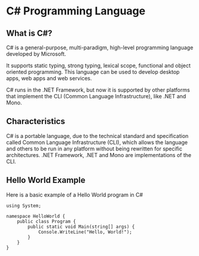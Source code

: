 # C# Programming Language

## What is C#?

C# is a general-purpose, multi-paradigm, high-level programming language developed by Microsoft.

It supports static typing, strong typing, lexical scope, functional and object oriented programming.
This language can be used to develop desktop apps, web apps and web services.

C# runs in the .NET Framework, but now it is supported by other platforms that implement the CLI (Common Language Infrastructure), like .NET and Mono.

## Characteristics

C# is a portable language, due to the technical standard and specification called Common Language Infrastructure (CLI), which allows the
language and others to be run in any platform without being rewritten for specific architectures. .NET Framework, .NET and Mono are implementations 
of the CLI.

## Hello World Example

Here is a basic example of a Hello World program in C#

```
using System;

namespace HelloWorld {
    public class Program {
        public static void Main(string[] args) {
            Console.WriteLine("Hello, World!");
        }
    }
}
```
